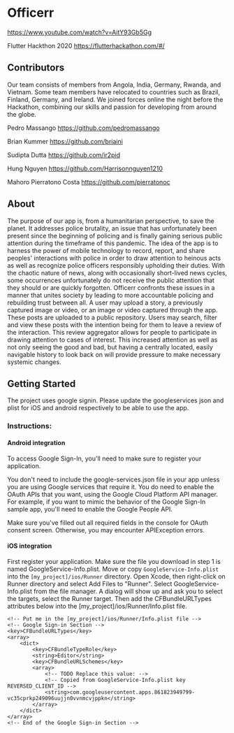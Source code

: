 # Officerr
https://www.youtube.com/watch?v=AitY93Gb5Gg


Flutter Hackthon 2020 https://flutterhackathon.com/#/


## Contributors

Our team consists of members from Angola, India, Germany, Rwanda, and Vietnam. Some team members have relocated to countries such as Brazil, Finland, Germany, and Ireland. We joined forces online the night before the Hackathon, combining our skills and passion for developing from around the globe.

Pedro Massango
https://github.com/pedromassango

Brian Kummer
https://github.com/briaini

Sudipta Dutta
https://github.com/ir2pid

Hung Nguyen
https://github.com/Harrisonnguyen1210

Mahoro Pierratono Costa
https://github.com/pierratonoc

## About

The purpose of our app is, from a humanitarian perspective, to save the planet. It addresses police brutality, an issue that has unfortunately been present since the beginning of policing and is finally gaining serious public attention during the timeframe of this pandemic. The idea of the app is to harness the power of mobile technology to record, report, and share peoples' interactions with police in order to draw attention to heinous acts as well as recognize police officers responsibly upholding their duties. With the chaotic nature of news, along with occasionally short-lived news cycles, some occurrences unfortunately do not receive the public attention that they should or are quickly forgotten. Officerr confronts these issues in a manner that unites society by leading to more accountable policing and rebuilding trust between all.
A user may upload a story, a previously captured image or video, or an image or video captured through the app. These posts are uploaded to a public repository. Users may search, filter and view these posts with the intention being for them to leave a review of the interaction. This review aggregator allows for people to participate in drawing attention to cases of interest. This increased attention as well as not only seeing the good and bad, but having a centrally located, easily navigable history to look back on will provide pressure to make necessary systemic changes.

## Getting Started

The project uses google signin. Please update the googleservices json and plist for iOS and android respectively to be able to use the app.

### Instructions:
#### Android integration 
To access Google Sign-In, you'll need to make sure to register your application.

You don't need to include the google-services.json file in your app unless you are using Google services that require it. You do need to enable the OAuth APIs that you want, using the Google Cloud Platform API manager. For example, if you want to mimic the behavior of the Google Sign-In sample app, you'll need to enable the Google People API.

Make sure you've filled out all required fields in the console for OAuth consent screen. Otherwise, you may encounter APIException errors.

#### iOS integration 
First register your application.
Make sure the file you download in step 1 is named GoogleService-Info.plist.
Move or copy ```GoogleService-Info.plist``` into the ```[my_project]/ios/Runner``` directory.
Open Xcode, then right-click on Runner directory and select Add Files to "Runner".
Select GoogleService-Info.plist from the file manager.
A dialog will show up and ask you to select the targets, select the Runner target.
Then add the CFBundleURLTypes attributes below into the [my_project]/ios/Runner/Info.plist file.
```
<!-- Put me in the [my_project]/ios/Runner/Info.plist file -->
<!-- Google Sign-in Section -->
<key>CFBundleURLTypes</key>
<array>
	<dict>
		<key>CFBundleTypeRole</key>
		<string>Editor</string>
		<key>CFBundleURLSchemes</key>
		<array>
			<!-- TODO Replace this value: -->
			<!-- Copied from GoogleService-Info.plist key REVERSED_CLIENT_ID -->
			<string>com.googleusercontent.apps.861823949799-vc35cprkp249096uujjn0vvnmcvjppkn</string>
		</array>
	</dict>
</array>
<!-- End of the Google Sign-in Section -->
```
